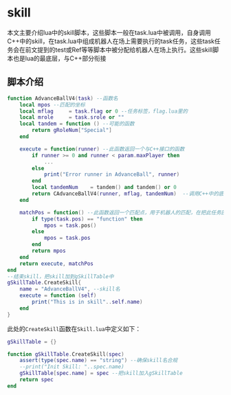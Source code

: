 # skill

本文主要介绍lua中的skill脚本，这些脚本一般在task.lua中被调用，自身调用C++中的skill，在task.lua中组成机器人在场上需要执行的task任务，这些task任务会在前文提到的test或Ref等等脚本中被分配给机器人在场上执行。这些skill脚本也是lua的最底层，与C++部分衔接

## 脚本介绍

```lua
function AdvanceBallV4(task) --函数名
	local mpos --匹配的坐标
	local mflag     = task.flag or 0 --任务标签，flag.lua里的
	local mrole     = task.srole or "" 
	local tandem = function () --可能的函数
		return gRoleNum["Special"]
	end

	execute = function(runner) --此函数返回一个与C++接口的函数
		if runner >= 0 and runner < param.maxPlayer then
			...
		else
			print("Error runner in AdvanceBall", runner)
		end
		local tandemNum    = tandem() and tandem() or 0
		return CAdvanceBallV4(runner, mflag, tandemNum)  --调用C++中的底层skill
	end

	matchPos = function() --此函数返回一个匹配点，用于机器人的匹配，在把此任务匹配给机器人时以mpos为目标点。
		if type(task.pos) == "function" then
			mpos = task.pos()
		else
			mpos = task.pos
		end
		return mpos
	end
	return execute, matchPos
end
--结束skill，把skill加到gSkillTable中
gSkillTable.CreateSkill{
	name = "AdvanceBallV4", --skill名
	execute = function (self)
		print("This is in skill"..self.name)
	end
}
```

此处的`CreateSkill`函数在`Skill.lua`中定义如下：

```lua
gSkillTable = {}

function gSkillTable.CreateSkill(spec)
	assert(type(spec.name) == "string") --确保skill名合规
	--print("Init Skill: "..spec.name)	
	gSkillTable[spec.name] = spec --把skill加入gSkillTable
	return spec
end

```
